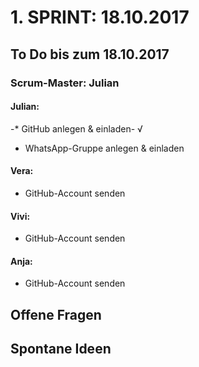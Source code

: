 # 1. SPRINT: 18.10.2017
## To Do bis zum 18.10.2017
### Scrum-Master: Julian

#### Julian:
-* GitHub anlegen & einladen- √
* WhatsApp-Gruppe anlegen & einladen

#### Vera:
* GitHub-Account senden

#### Vivi:
* GitHub-Account senden

#### Anja:
* GitHub-Account senden


## Offene Fragen

## Spontane Ideen